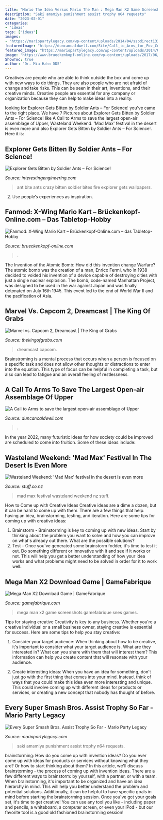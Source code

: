 ```yaml
---
title: "Mario The Idea Versus Mario The Man : Mega Man X2 Game Screenshots Gamefabrique Snes Games"
description: "Saki amamiya punishment assist trophy n64 requests"
date: "2023-02-01"
categories:
- "ideas"
tags: ["ideas"]
images:
- "https://mariopartylegacy.com/wp-content/uploads/2014/04/ssbdirect133.png"
featuredImage: "https://duncancaldwell.com/Site/Call_to_Arms_for_Foz_Coa_files/DSCF8785.jpg"
featured_image: "https://mariopartylegacy.com/wp-content/uploads/2014/04/ssbdirect133.png"
image: "https://www.brueckenkopf-online.com/wp-content/uploads/2017/06/X-Wing_MarioKart_11.jpg"
ShowToc: true
author: "Dr. Mia Hahn DDS"
---
```



Creatives are people who are able to think outside the box and come up with new ways to do things. They are also people who are not afraid of change and take risks. This can be seen in their art, inventions, and their creative minds. Creative people are essential for any company or organization because they can help to make ideas into a reality.

	

		
looking for Explorer Gets Bitten by Soldier Ants – For Science! you've came to the right place. We have 7 Pictures about Explorer Gets Bitten by Soldier Ants – For Science! like A Call to Arms to save the largest open-air assemblage of Upper, Wasteland Weekend: &#039;Mad Max&#039; festival in the desert is even more and also Explorer Gets Bitten by Soldier Ants – For Science!. Here it is:
		
    
## Explorer Gets Bitten By Soldier Ants – For Science!

<img loading=lazy src="https://inteng-storage.s3.amazonaws.com/images/youtube/sizes/explorer-gets-bitten-by-soldier-ants-for-science-1503677050_md.jpg" onerror="this.onerror=null;this.src='https://tse2.mm.bing.net/th?id=OIP.cQd2WYmmGNkcl1pNBflOVAHaEK&amp;pid=15.1';" alt="Explorer Gets Bitten by Soldier Ants – For Science!">

_Source: interestingengineering.com_

>ant bite ants crazy bitten soldier bites fire explorer gets wallpapers. 

	

2. Use people’s experiences as inspiration.

    
## Fanmod: X-Wing Mario Kart – Brückenkopf-Online.com – Das Tabletop-Hobby

<img loading=lazy src="https://www.brueckenkopf-online.com/wp-content/uploads/2017/06/X-Wing_MarioKart_11.jpg" onerror="this.onerror=null;this.src='https://tse2.mm.bing.net/th?id=OIP.bt_XJ0jXvqdpnBHQJi27DQAAAA&amp;pid=15.1';" alt="Fanmod: X-Wing Mario Kart – Brückenkopf-Online.com – das Tabletop-Hobby">

_Source: brueckenkopf-online.com_

>. 

	

The Invention of the Atomic Bomb: How did this invention change Warfare?
The atomic bomb was the creation of a man, Enrico Fermi, who in 1938 decided to voided his invention of a device capable of destroying cities with just a single nuclear explosion. The bomb, code-named Manhattan Project, was designed to be used in the war against Japan and was finally detonated on July 16th 1945. This event led to the end of World War II and the pacification of Asia.

    
## Marvel Vs. Capcom 2, Dreamcast | The King Of Grabs

<img loading=lazy src="https://thekingofgrabs.files.wordpress.com/2018/01/marvel-vs-capcom-2-dreamcast-07.jpg?w=474" onerror="this.onerror=null;this.src='https://tse4.mm.bing.net/th?id=OIP.lxF33qJ-oyDBYSooDPQtdwAAAA&amp;pid=15.1';" alt="Marvel vs. Capcom 2, Dreamcast | The King of Grabs">

_Source: thekingofgrabs.com_

>dreamcast capcom. 

	

Brainstroming is a mental process that occurs when a person is focused on a specific task and does not allow other thoughts or distractions to enter into the equation. This type of focus can be helpful in completing a task, but also can lead to fatigue and an overall feeling of restlessness.

    
## A Call To Arms To Save The Largest Open-air Assemblage Of Upper

<img loading=lazy src="https://duncancaldwell.com/Site/Call_to_Arms_for_Foz_Coa_files/DSCF8785.jpg" onerror="this.onerror=null;this.src='https://tse1.mm.bing.net/th?id=OIP.XDm_ULs7EVviqMesVHTl_AHaJ4&amp;pid=15.1';" alt="A Call to Arms to save the largest open-air assemblage of Upper">

_Source: duncancaldwell.com_

>. 

	

In the year 2022, many futuristic ideas for how society could be improved are scheduled to come into fruition. Some of these ideas include: 

    
## Wasteland Weekend: &#039;Mad Max&#039; Festival In The Desert Is Even More

<img loading=lazy src="https://resources.stuff.co.nz/content/dam/images/1/e/l/k/r/s/image.related.StuffLandscapeSixteenByNine.1420x800.1elk9e.png/1475623258735.jpg" onerror="this.onerror=null;this.src='https://tse4.mm.bing.net/th?id=OIP.IFscax7EMsDe86RL0aEUrwHaEL&amp;pid=15.1';" alt="Wasteland Weekend: &#039;Mad Max&#039; festival in the desert is even more">

_Source: stuff.co.nz_

>mad max festival wasteland weekend nz stuff. 

	

How to Come up with Creative Ideas
Creative ideas are a dime a dozen, but it can be hard to come up with them. There are a few things that help: having an idea, brainstorming, testing, and iteration. 
Here are some tips for coming up with creative ideas:

1. Brainstorm - Brainstorming is key to coming up with new ideas. Start by thinking about the problem you want to solve and how you can improve on what's already out there. What are the possible solutions? 
2. Test - Once you've generated some brainstorm fodder, it's time to test it out. Do something different or innovative with it and see if it works or not. This will help you get a better understanding of how your idea works and what problems might need to be solved in order for it to work well. 

    
## Mega Man X2 Download Game | GameFabrique

<img loading=lazy src="http://gamefabrique.com/storage/screenshots/snes/mega-man-x-2-03.png" onerror="this.onerror=null;this.src='https://tse2.mm.bing.net/th?id=OIP.Njjh-2wXCxABJ0pEHpWLZwHaFj&amp;pid=15.1';" alt="Mega Man X2 Download Game | GameFabrique">

_Source: gamefabrique.com_

>mega man x2 game screenshots gamefabrique snes games. 

	

Tips for staying creative
Creativity is key to any business. Whether you're a creative individual or a small business owner, staying creative is essential for success. Here are some tips to help you stay creative: 
1. Consider your target audience: When thinking about how to be creative, it's important to consider what your target audience is. What are they interested in? What can you share with them that will interest them? This information can help you create content that will resonate with your audience. 

2. Create interesting ideas: When you have an idea for something, don't just go with the first thing that comes into your mind. Instead, think of ways that you could make this idea even more interesting and unique. This could involve coming up with different ideas for products or services, or creating a new concept that nobody has thought of before. 


    
## Every Super Smash Bros. Assist Trophy So Far - Mario Party Legacy

<img loading=lazy src="https://mariopartylegacy.com/wp-content/uploads/2014/04/ssbdirect133.png" onerror="this.onerror=null;this.src='https://tse3.mm.bing.net/th?id=OIP.f6ly2p8qKwayxZrO3s_yGAHaEK&amp;pid=15.1';" alt="Every Super Smash Bros. Assist Trophy So Far - Mario Party Legacy">

_Source: mariopartylegacy.com_

>saki amamiya punishment assist trophy n64 requests. 

	

brainstorming: How do you come up with invention ideas?
Do you ever come up with ideas for products or services without knowing what they are? Or how to start thinking about them? In this article, we'll discuss brainstorming - the process of coming up with invention ideas.
There are a few different ways to brainstorm: by yourself, with a partner, or with a team. When brainstorming, it's important to be organized and have an idea hierarchy in mind. This will help you better understand the problem and potential solutions. Additionally, it can be helpful to have specific goals in mind before starting the brainstorming session. Once you've got your goals set, it's time to get creative! You can use any tool you like - including paper and pencils, a whiteboard, a computer screen, or even your iPod - but our favorite tool is a good old fashioned brainstorming session!

